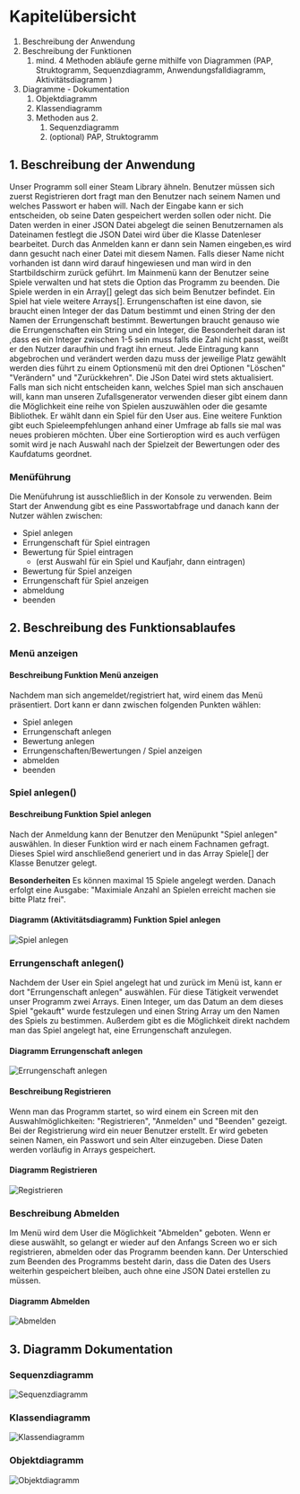 # Kapitelübersicht

1. Beschreibung der Anwendung
2. Beschreibung der Funktionen
   1. mind. 4 Methoden abläufe gerne mithilfe von Diagrammen (PAP, Struktogramm, Sequenzdiagramm, Anwendungsfalldiagramm, Aktivitätsdiagramm )
3. Diagramme - Dokumentation
   1. Objektdiagramm
   2. Klassendiagramm
   3. Methoden aus 2.
      1. Sequenzdiagramm
      2. (optional) PAP, Struktogramm

## 1. Beschreibung der Anwendung
Unser Programm soll einer Steam Library ähneln. Benutzer müssen sich zuerst Registrieren dort fragt man den Benutzer nach
seinem Namen und welches Passwort er haben will. Nach der Eingabe kann er sich entscheiden, ob seine Daten gespeichert werden sollen oder nicht. Die Daten werden in einer JSON Datei abgelegt die seinen Benutzernamen als Dateinamen festlegt die JSON Datei wird über die Klasse Datenleser bearbeitet. Durch das Anmelden kann er dann sein Namen eingeben,es wird dann gesucht nach einer Datei mit diesem Namen. Falls dieser Name nicht vorhanden ist dann wird darauf hingewiesen und man wird in den Startbildschirm zurück geführt. Im Mainmenü kann der Benutzer seine Spiele verwalten und hat stets die Option das Programm zu beenden. Die Spiele werden in ein Array[] gelegt das sich beim Benutzer befindet. Ein Spiel hat viele weitere Arrays[]. Errungenschaften ist eine davon, sie braucht einen Integer der das Datum bestimmt und einen String der den Namen der Errungenschaft bestimmt. Bewertungen braucht genauso wie die Errungenschaften ein String und ein 
Integer, die Besonderheit daran ist ,dass es ein Integer zwischen 1-5 sein muss falls die Zahl nicht passt, weißt er den Nutzer daraufhin und fragt ihn erneut.
Jede Eintragung kann abgebrochen und verändert werden dazu muss der jeweilige Platz gewählt werden dies führt zu einem Optionsmenü mit den drei Optionen "Löschen" "Verändern" und "Zurückkehren". Die JSon Datei wird stets aktualisiert.
Falls man sich nicht entscheiden kann, welches Spiel man sich anschauen will, kann man unseren Zufallsgenerator verwenden dieser gibt einem dann die Möglichkeit eine reihe von Spielen auszuwählen oder die gesamte Bibliothek. Er wählt dann ein Spiel für den User aus. Eine weitere Funktion gibt euch Spieleempfehlungen anhand einer Umfrage ab falls sie mal was neues probieren möchten.
Über eine Sortieroption wird es auch verfügen somit wird je nach Auswahl nach der Spielzeit der Bewertungen oder des Kaufdatums geordnet.



### **Menüführung**
Die Menüfuhrung ist ausschließlich in der Konsole zu verwenden. Beim Start der Anwendung gibt es eine Passwortabfrage und danach kann der Nutzer wählen zwischen:
- Spiel anlegen
- Errungenschaft für Spiel eintragen
- Bewertung für Spiel eintragen
  - (erst Auswahl für ein Spiel und Kaufjahr, dann eintragen)
- Bewertung für Spiel anzeigen
- Errungenschaft für Spiel anzeigen
- abmeldung
- beenden

## 2. Beschreibung des Funktionsablaufes

### **Menü anzeigen**
#### **Beschreibung Funktion Menü anzeigen**
Nachdem man sich angemeldet/registriert hat, wird einem das Menü präsentiert. Dort kann er dann zwischen folgenden Punkten wählen:
- Spiel anlegen
- Errungenschaft anlegen
- Bewertung anlegen
- Errungenschaften/Bewertungen / Spiel anzeigen
- abmelden
- beenden



### **Spiel anlegen()**
#### **Beschreibung Funktion Spiel anlegen**
Nach der Anmeldung kann der Benutzer den Menüpunkt "Spiel anlegen" auswählen. In dieser Funktion wird er nach einem Fachnamen gefragt. Dieses Spiel wird anschließend generiert und in das Array Spiele[] der Klasse Benutzer gelegt.

**Besonderheiten**
Es können maximal 15 Spiele angelegt werden. Danach erfolgt eine Ausgabe: "Maximiale Anzahl an Spielen erreicht machen sie bitte Platz frei".


#### **Diagramm (Aktivitätsdiagramm) Funktion Spiel anlegen**

![Spiel anlegen](https://www.plantuml.com/plantuml/proxy?cache=no&src=https://raw.githubusercontent.com/teach404W/Verwaltungssoftware_Team_3/main/Docs/Pflichtenheft/Diagramme/AktivitaetsdiagrammSpielanlegen.iuml)





### **Errungenschaft anlegen()**
Nachdem der User ein Spiel angelegt hat und zurück im Menü ist, kann er dort "Errungenschaft anlegen" auswählen. Für diese Tätigkeit verwendet unser Programm zwei Arrays. Einen Integer, um das Datum an dem dieses Spiel "gekauft" wurde festzulegen und einen String Array um den Namen des Spiels zu bestimmen. Außerdem gibt es die Möglichkeit direkt nachdem man das Spiel angelegt hat, eine Errungenschaft anzulegen.

#### **Diagramm Errungenschaft anlegen**
![Errungenschaft anlegen](https://www.plantuml.com/plantuml/proxy?cache=no&src=https://raw.githubusercontent.com/teach404W/Verwaltungssoftware_Team_3/main/Docs/Pflichtenheft/Diagramme/Erungenschaften_aktivdia.iuml)

#### **Beschreibung Registrieren**
Wenn man das Programm startet, so wird einem ein Screen mit den Auswahlmöglichkeiten: "Registrieren", "Anmelden" und "Beenden" gezeigt. Bei der Registrierung wird ein neuer Benutzer erstellt. Er wird gebeten seinen Namen, ein Passwort und sein Alter einzugeben. Diese Daten werden vorläufig in Arrays gespeichert.

#### **Diagramm Registrieren**
![Registrieren](https://www.plantuml.com/plantuml/proxy?cache=no&src=https://raw.githubusercontent.com/teach404W/Verwaltungssoftware_Team_3/main/Docs/Pflichtenheft/Diagramme/AktivitaetsdiagrammRegistrierung.iuml)

### **Beschreibung Abmelden**
Im Menü wird dem User die Möglichkeit "Abmelden" geboten. Wenn er diese auswählt, so gelangt er wieder auf den Anfangs Screen wo er sich registrieren, abmelden oder das Programm beenden kann. Der Unterschied zum Beenden des Programms besteht darin, dass die Daten des Users weiterhin gespeichert bleiben, auch ohne eine JSON Datei erstellen zu müssen.

#### **Diagramm Abmelden**
![Abmelden](https://www.plantuml.com/plantuml/proxy?cache=no&src=https://raw.githubusercontent.com/teach404W/Verwaltungssoftware_Team_3/main/Docs/Pflichtenheft/Diagramme/Abmelden_Aktivitaetsdiagramm.iuml)




## 3. Diagramm Dokumentation

### **Sequenzdiagramm**
![Sequenzdiagramm](https://www.plantuml.com/plantuml/proxy?cache=no&src=https://raw.githubusercontent.com/teach404W/Verwaltungssoftware_Team_3/main/Docs/Pflichtenheft/Diagramme/Sequenzdiagramm.iuml)


### **Klassendiagramm**
![Klassendiagramm](https://www.plantuml.com/plantuml/proxy?cache=no&src=https://raw.githubusercontent.com/teach404W/Verwaltungssoftware_Team_3/main/Docs/Pflichtenheft/Diagramme/Klassendiagramm.iuml)



### **Objektdiagramm**
![Objektdiagramm](https://www.plantuml.com/plantuml/proxy?cache=no&src=https://raw.githubusercontent.com/teach404W/Verwaltungssoftware_Team_3/main/Docs/Pflichtenheft/Diagramme/Objektdiagramme.iuml)



